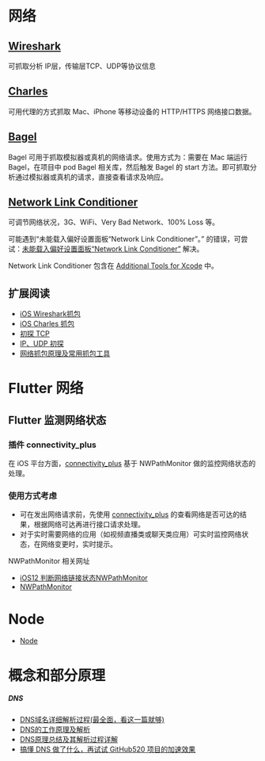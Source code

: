 # 网络
## [Wireshark](https://www.wireshark.org/)

可抓取分析 IP层，传输层TCP、UDP等协议信息

## [Charles](https://www.charlesproxy.com/)

可用代理的方式抓取 Mac、iPhone 等移动设备的 HTTP/HTTPS 网络接口数据。

## [Bagel](https://github.com/yagiz/Bagel)

Bagel 可用于抓取模拟器或真机的网络请求。使用方式为：需要在 Mac 端运行 Bagel，在项目中 pod Bagel 相关库，然后触发 Bagel 的 start 方法。即可抓取分析通过模拟器或真机的请求，直接查看请求及响应。

## [Network Link Conditioner](https://nshipster.cn/network-link-conditioner/) 

可调节网络状况，3G、WiFi、Very Bad Network、100% Loss 等。

可能遇到“未能载入偏好设置面板“Network Link Conditioner”。” 的错误，可尝试：[未能载入偏好设置面板“Network Link Conditioner”](http://www.skyfox.org/could-not-load-network-link-conditioner.html) 解决。

Network Link Conditioner 包含在 [Additional Tools for Xcode](https://developer.apple.com/download/all/?q=Additional%20Tools%20for%20Xcode) 中。


## 扩展阅读

- [iOS Wireshark抓包](https://juejin.cn/post/6844903773177921544)
- [iOS Charles 抓包](https://juejin.cn/post/6844903768832606216)
- [初探 TCP](https://juejin.cn/post/6844903764952875016)
- [IP、UDP 初探](https://juejin.cn/post/6844903762960580616)
- [网络抓包原理及常用抓包工具](https://github.com/xuwening/blog/blob/master/mdFile/%E7%BD%91%E7%BB%9C%E6%8A%93%E5%8C%85%E5%8E%9F%E7%90%86%E5%8F%8A%E5%B8%B8%E7%94%A8%E6%8A%93%E5%8C%85%E5%B7%A5%E5%85%B7.md)

# Flutter 网络
## Flutter 监测网络状态

### 插件 connectivity_plus

在 iOS 平台方面，[connectivity_plus](https://pub.dev/packages/connectivity_plus) 基于 NWPathMonitor 做的监控网络状态的处理。

### 使用方式考虑

- 可在发出网络请求前，先使用 [connectivity_plus](https://pub.dev/packages/connectivity_plus) 的查看网络是否可达的结果，根据网络可达再进行接口请求处理。
- 对于实时需要网络的应用（如视频直播类或聊天类应用）可实时监控网络状态，在网络变更时，实时提示。

NWPathMonitor 相关网址

- [iOS12 判断网络链接状态NWPathMonitor](https://www.cnblogs.com/breezemist/p/13602730.html)
- [NWPathMonitor](https://zditect.com/article/20616163.html)



# Node
- [Node](https://github.com/twototwoto/WYW_Blog/blob/master/Node.md)

# 概念和部分原理
##### DNS

- [DNS域名详细解析过程(最全面，看这一篇就够)](https://blog.csdn.net/bangshao1989/article/details/121913780)
- [DNS的工作原理及解析](https://blog.csdn.net/zhengqijun_/article/details/53811229)
- [DNS原理总结及其解析过程详解](https://blog.csdn.net/yipiankongbai/article/details/25031461)
- [搞懂 DNS 做了什么，再试试 GitHub520 项目的加速效果](https://blog.csdn.net/a419240016/article/details/106514040)




